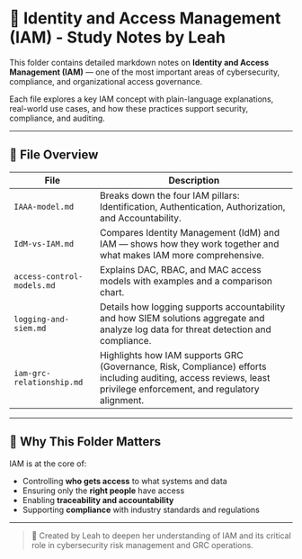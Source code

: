 # 👥 Identity and Access Management (IAM) - Study Notes by Leah

This folder contains detailed markdown notes on **Identity and Access Management (IAM)** — one of the most important areas of cybersecurity, compliance, and organizational access governance.

Each file explores a key IAM concept with plain-language explanations, real-world use cases, and how these practices support security, compliance, and auditing.

---

## 📁 File Overview

| File | Description |
|------|-------------|
| `IAAA-model.md` | Breaks down the four IAM pillars: Identification, Authentication, Authorization, and Accountability. |
| `IdM-vs-IAM.md` | Compares Identity Management (IdM) and IAM — shows how they work together and what makes IAM more comprehensive. |
| `access-control-models.md` | Explains DAC, RBAC, and MAC access models with examples and a comparison chart. |
| `logging-and-siem.md` | Details how logging supports accountability and how SIEM solutions aggregate and analyze log data for threat detection and compliance. |
| `iam-grc-relationship.md` | Highlights how IAM supports GRC (Governance, Risk, Compliance) efforts including auditing, access reviews, least privilege enforcement, and regulatory alignment. |

---

## 🔐 Why This Folder Matters

IAM is at the core of:
- Controlling **who gets access** to what systems and data
- Ensuring only the **right people** have access
- Enabling **traceability and accountability**
- Supporting **compliance** with industry standards and regulations

---

> 🧠 Created by Leah to deepen her understanding of IAM and its critical role in cybersecurity risk management and GRC operations.
